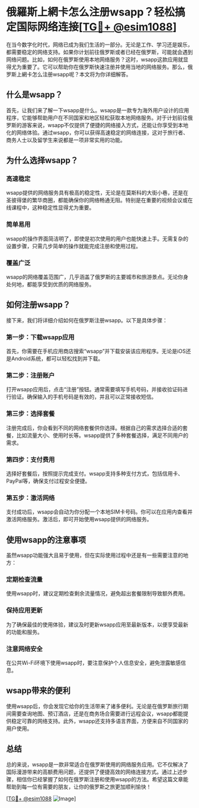 # 俄羅斯上網卡怎么注册wsapp？轻松搞定国际网络连接[[TG💪+ @esim1088](https://t.me/s/esim1088)]

在当今数字化时代，网络已成为我们生活的一部分。无论是工作、学习还是娱乐，都需要稳定的网络支持。如果你计划前往俄罗斯或者已经在俄罗斯，可能就会遇到网络问题。比如，如何在俄罗斯使用本地网络服务？这时，wsapp这款应用就显得尤为重要了。它可以帮助你在俄罗斯快速注册并使用当地的网络服务。那么，俄罗斯上網卡怎么注册wsapp呢？本文将为你详细解答。

## 什么是wsapp？

首先，让我们来了解一下wsapp是什么。wsapp是一款专为海外用户设计的应用程序，它能够帮助用户在不同国家和地区轻松获取本地网络服务。对于计划前往俄罗斯的游客来说，wsapp不仅提供了便捷的网络接入方式，还能让你享受到本地化的网络体验。通过wsapp，你可以获得高速稳定的网络连接，这对于旅行者、商务人士以及留学生来说都是一项非常实用的功能。

## 为什么选择wsapp？

### 高速稳定

wsapp提供的网络服务具有极高的稳定性，无论是在莫斯科的大街小巷，还是在圣彼得堡的繁华商圈，都能确保你的网络畅通无阻。特别是在重要的视频会议或在线课程中，这种稳定性显得尤为重要。

### 简单易用

wsapp的操作界面简洁明了，即使是初次使用的用户也能快速上手。无需复杂的设置步骤，只需几步简单的操作就能完成注册和使用过程。

### 覆盖广泛

wsapp的网络覆盖范围广，几乎涵盖了俄罗斯的主要城市和旅游景点。无论你身处何地，都能享受到优质的网络服务。

## 如何注册wsapp？

接下来，我们将详细介绍如何在俄罗斯注册wsapp。以下是具体步骤：

### 第一步：下载wsapp应用

首先，你需要在手机应用商店搜索“wsapp”并下载安装该应用程序。无论是iOS还是Android系统，都可以轻松找到并下载。

### 第二步：注册账户

打开wsapp应用后，点击“注册”按钮。通常需要填写手机号码，并接收验证码进行验证。确保输入的手机号码是有效的，并且可以正常接收短信。

### 第三步：选择套餐

注册完成后，你会看到不同的网络套餐供你选择。根据自己的需求选择合适的套餐，比如流量大小、使用时长等。wsapp提供了多种套餐选择，满足不同用户的需求。

### 第四步：支付费用

选择好套餐后，按照提示完成支付。wsapp支持多种支付方式，包括信用卡、PayPal等，确保支付过程安全便捷。

### 第五步：激活网络

支付成功后，wsapp会自动为你分配一个本地SIM卡号码。你可以在应用内查看并激活网络服务。激活后，即可开始使用wsapp提供的网络服务。

## 使用wsapp的注意事项

虽然wsapp功能强大且易于使用，但在实际使用过程中还是有一些需要注意的地方：

### 定期检查流量

使用wsapp时，建议定期检查剩余流量情况，避免超出套餐限制导致额外费用。

### 保持应用更新

为了确保最佳的使用体验，建议及时更新wsapp应用至最新版本，以便享受最新的功能和服务。

### 注意网络安全

在公共Wi-Fi环境下使用wsapp时，要注意保护个人信息安全，避免泄露敏感信息。

## wsapp带来的便利

使用wsapp后，你会发现它给你的生活带来了诸多便利。无论是在俄罗斯旅行期间需要查询地图、预订酒店，还是在商务场合需要进行远程会议，wsapp都能提供稳定可靠的网络支持。此外，wsapp还支持多语言界面，方便来自不同国家的用户使用。

## 总结

总的来说，wsapp是一款非常适合在俄罗斯使用的网络服务应用。它不仅解决了国际漫游带来的高额费用问题，还提供了便捷高效的网络连接方式。通过上述步骤，相信你已经掌握了如何在俄罗斯注册和使用wsapp的方法。希望这篇文章能帮助到每一位有需要的朋友，让你的俄罗斯之旅更加顺利愉快！

[[TG💪+ @esim1088](https://t.me/s/esim1088) ![Image](https://i.postimg.cc/4NQfJmqS/Snipaste-2025-05-13-00-14-12.png)]